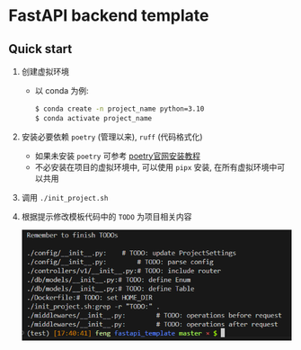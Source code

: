 # FastAPI backend template

## Quick start
1. 创建虚拟环境
    - 以 conda 为例:

        ```bash
        $ conda create -n project_name python=3.10
        $ conda activate project_name
        ```
2. 安装必要依赖 `poetry` (管理以来), `ruff` (代码格式化)
    - 如果未安装 `poetry` 可参考 [poetry官网安装教程](https://python-poetry.org/docs/)
    - 不必安装在项目的虚拟环境中, 可以使用 `pipx` 安装, 在所有虚拟环境中可以共用

3. 调用 `./init_project.sh`
4. 根据提示修改模板代码中的 `TODO` 为项目相关内容

    ![alt text](docs/image/run_init_script.png)
